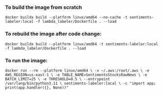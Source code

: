 ### To build the image from scratch
`docker buildx build --platform linux/amd64 --no-cache -t sentiments-labeler:local -f lambda_labeler/Dockerfile . --load `
### To rebuild the image after code change:
`docker buildx build --platform linux/amd64 -t sentiments-labeler:local -f lambda_labeler/Dockerfile . --load`

### To run the image:
`docker run --rm --platform linux/amd64 \
  -v ~/.aws:/root/.aws \
  -e AWS_REGION=us-east-1 \
  -e TABLE_NAME=SentimentsStocksRawNews \
  -e BATCH_LIMIT=25 \
  -e THRESHOLD=0.5 \
  --entrypoint /var/lang/bin/python3.11 \
  sentiments-labeler:local \
  -c "import app; print(app.handler({}, None))"`